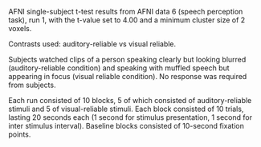 AFNI single-subject t-test results from AFNI data 6 (speech perception task), run 1, with the t-value set to 4.00 and a minimum cluster size of 2 voxels. 

Contrasts used: auditory-reliable vs visual reliable. 

Subjects watched clips of a person speaking clearly but looking blurred (auditory-reliable condition) and speaking with muffled speech but appearing in focus (visual reliable condition). No response was required from subjects.

Each run consisted of 10 blocks, 5 of which consisted of auditory-reliable stimuli and 5 of visual-reliable stimuli. Each block consisted of 10 trials, lasting 20 seconds each (1 second for stimulus presentation, 1 second for inter stimulus interval). Baseline blocks consisted of 10-second fixation points. 